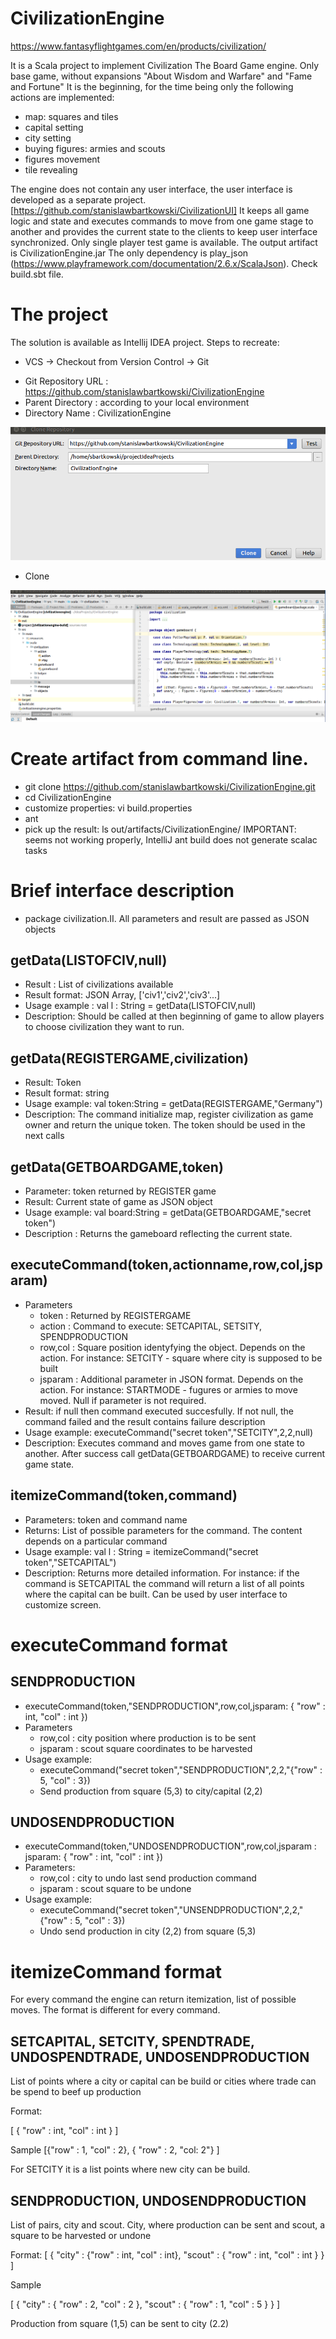 # CivilizationEngine

https://www.fantasyflightgames.com/en/products/civilization/

It is a Scala project to implement Civilization The Board Game engine. Only base game, without expansions "About Wisdom and Warfare" and "Fame and Fortune"
It is the beginning, for the time being only the following actions are implemented:
* map: squares and tiles
* capital setting
* city setting
* buying figures: armies and scouts
* figures movement
* tile revealing

The engine does not contain any user interface, the user interface is developed as a separate project. [https://github.com/stanislawbartkowski/CivilizationUI] It keeps all game logic and state and executes commands to move from one game stage to another and provides the current state to the clients to keep user interface synchronized.
Only single player test game is available.
The output artifact is CivilizationEngine.jar
The only dependency is play_json (https://www.playframework.com/documentation/2.6.x/ScalaJson). Check build.sbt file.

# The project

The solution is available as Intellij IDEA project. Steps to recreate:
* VCS -> Checkout from Version Control -> Git
- Git Repository URL : https://github.com/stanislawbartkowski/CivilizationEngine
- Parent Directory : according to your local environment
- Directory Name : CivilizationEngine

 ![](https://github.com/stanislawbartkowski/CivilizationEngine/blob/master/screenshots/Zrzut%20ekranu%20z%202017-08-22%2023-10-06.png)
 * Clone
 
 ![](https://github.com/stanislawbartkowski/CivilizationEngine/blob/master/screenshots/Zrzut%20ekranu%20z%202017-08-22%2023-30-13.png)
 
# Create artifact from command line.

* git clone https://github.com/stanislawbartkowski/CivilizationEngine.git
* cd CivilizationEngine
* customize properties: vi build.properties
* ant 
* pick up the result: ls out/artifacts/CivilizationEngine/
IMPORTANT: seems not working properly, IntelliJ ant build does not generate scalac tasks

# Brief interface description

* package civilization.II. All parameters and result are passed as JSON objects


## getData(LISTOFCIV,null)

* Result : List of civilizations available
* Result format: JSON Array, ['civ1','civ2','civ3'...]
* Usage example : val l : String = getData(LISTOFCIV,null)
* Description: Should be called at then beginning of game to allow players to choose civilization they want to run.

## getData(REGISTERGAME,civilization)
* Result: Token
* Result format: string
* Usage example: val token:String = getData(REGISTERGAME,"Germany")
* Description: The command initialize map, register civilization as game owner and return the unique token. The token should be used in the next calls

## getData(GETBOARDGAME,token)
* Parameter: token returned by REGISTER game
* Result: Current state of game as JSON object
* Usage example: val board:String = getData(GETBOARDGAME,"secret token")
* Description : Returns the gameboard reflecting the current state. 

## executeCommand(token,actionname,row,col,jsparam)
* Parameters
  * token : Returned by REGISTERGAME
  * action : Command to execute: SETCAPITAL, SETSITY, SPENDPRODUCTION
  * row,col : Square position identyfying the object. Depends on the action. For instance: SETCITY - square where city is supposed to be built
  * jsparam : Additional parameter in JSON format. Depends on the action. For instance: STARTMODE - fugures or armies to move moved. Null if parameter is not required.
* Result: if null then command executed succesfully. If not null, the command failed and the result contains failure description
* Usage example: executeCommand("secret token","SETCITY",2,2,null)
* Description: Executes command and moves game from one state to another. After success call getData(GETBOARDGAME) to receive current game state. 

## itemizeCommand(token,command)
* Parameters: token and command name
* Returns: List of possible parameters for the command. The content depends on a particular command
* Usage example: val l : String = itemizeCommand("secret token","SETCAPITAL")
* Description: Returns more detailed information. For instance: if the command is SETCAPITAL the command will return a list of all points where the capital can be built. Can be used by user interface to customize screen.

# executeCommand format

## SENDPRODUCTION
* executeCommand(token,"SENDPRODUCTION",row,col,jsparam: { "row" : int, "col" : int })
* Parameters
  * row,col : city position where production is to be sent
  * jsparam : scout square coordinates to be harvested
* Usage example:
  * executeCommand("secret token","SENDPRODUCTION",2,2,"{"row" : 5, "col" : 3})
  * Send production from square (5,3) to city/capital (2,2)
  
## UNDOSENDPRODUCTION
* executeCommand(token,"UNDOSENDPRODUCTION",row,col,jsparam : jsparam: { "row" : int, "col" : int })
* Parameters:
  * row,col : city to undo last send production command
  * jsparam : scout square to be undone
* Usage example:  
  * executeCommand("secret token","UNSENDPRODUCTION",2,2,"{"row" : 5, "col" : 3})
  * Undo send production in city (2,2) from square (5,3)

# itemizeCommand format

For every command the engine can return itemization, list of possible moves. The format is different for every command.

## SETCAPITAL, SETCITY, SPENDTRADE, UNDOSPENDTRADE, UNDOSENDPRODUCTION
 
List of points where a city or capital can be build or cities where trade can be spend to beef up production

Format:

\[ { "row" : int, "col" : int } \]

Sample
 \[{"row" : 1, "col" : 2}, { "row" : 2, "col: 2"} \]
 
 For SETCITY it is a list points where new city can be build.

## SENDPRODUCTION, UNDOSENDPRODUCTION

List of pairs, city and scout. City, where production can be sent and scout, a square to be harvested or undone

Format:
\[ { "city" : {"row" : int, "col" : int}, "scout" : { "row" : int, "col" : int } } \]

Sample

\[ { "city" : { "row" : 2, "col" : 2 }, "scout" : { "row" : 1, "col" : 5 } } \]

Production from square (1,5) can be sent to city (2.2)


